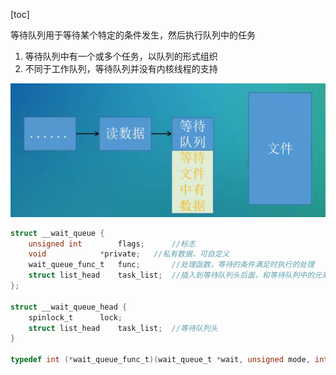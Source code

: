 [toc]



等待队列用于等待某个特定的条件发生，然后执行队列中的任务

1.  等待队列中有一个或多个任务，以队列的形式组织
2. 不同于工作队列，等待队列并没有内核线程的支持

![](../../images/linux/kernel/image-20200626174022489.png)



```c
struct __wait_queue {
	unsigned int		flags;		//标志
	void			*private;	//私有数据，可自定义
	wait_queue_func_t	func;		//处理函数，等待的条件满足时执行的处理
	struct list_head	task_list;	//插入到等待队列头后面，和等待队列中的元素形成队列
};

struct __wait_queue_head {
	spinlock_t		lock;
	struct list_head	task_list;	//等待队列头
}

typedef int (*wait_queue_func_t)(wait_queue_t *wait, unsigned mode, int flags, void *key)
```












